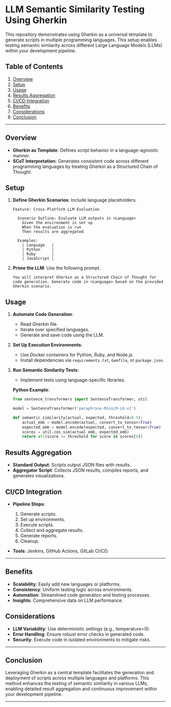 # LLM Semantic Similarity Testing Using Gherkin

This repository demonstrates using Gherkin as a universal template to generate scripts in multiple programming languages. This setup enables testing semantic similarity across different Large Language Models (LLMs) within your development pipeline.

## Table of Contents

1. [Overview](#overview)
2. [Setup](#setup)
3. [Usage](#usage)
4. [Results Aggregation](#results-aggregation)
5. [CI/CD Integration](#cicd-integration)
6. [Benefits](#benefits)
7. [Considerations](#considerations)
8. [Conclusion](#conclusion)

---

## Overview

- **Gherkin as Template**: Defines script behavior in a language-agnostic manner.
- **SCoT Interpretation**: Generates consistent code across different programming languages by treating Gherkin as a Structured Chain of Thought.

## Setup

1. **Define Gherkin Scenarios**: Include language placeholders.

    ```gherkin
    Feature: Cross-Platform LLM Evaluation
    
      Scenario Outline: Evaluate LLM outputs in <Language>
        Given the environment is set up
        When the evaluation is run
        Then results are aggregated
    
      Examples:
        | Language   |
        | Python     |
        | Ruby       |
        | JavaScript |
    ```

2. **Prime the LLM**: Use the following prompt.

    ```
    You will interpret Gherkin as a Structured Chain of Thought for code generation. Generate code in <Language> based on the provided Gherkin scenario.
    ```

## Usage

1. **Automate Code Generation**:
    - Read Gherkin file.
    - Iterate over specified languages.
    - Generate and save code using the LLM.

2. **Set Up Execution Environments**:
    - Use Docker containers for Python, Ruby, and Node.js.
    - Install dependencies via `requirements.txt`, `Gemfile`, or `package.json`.

3. **Run Semantic Similarity Tests**:
    - Implement tests using language-specific libraries.

    **Python Example**:

    ```python
    from sentence_transformers import SentenceTransformer, util

    model = SentenceTransformer('paraphrase-MiniLM-L6-v2')

    def semantic_similarity(actual, expected, threshold=0.5):
        actual_emb = model.encode(actual, convert_to_tensor=True)
        expected_emb = model.encode(expected, convert_to_tensor=True)
        scores = util.cos_sim(actual_emb, expected_emb)
        return all(score >= threshold for score in scores[0])
    ```

## Results Aggregation

- **Standard Output**: Scripts output JSON files with results.
- **Aggregator Script**: Collects JSON results, compiles reports, and generates visualizations.

## CI/CD Integration

- **Pipeline Steps**:
    1. Generate scripts.
    2. Set up environments.
    3. Execute scripts.
    4. Collect and aggregate results.
    5. Generate reports.
    6. Cleanup.

- **Tools**: Jenkins, GitHub Actions, GitLab CI/CD.

---

## Benefits

- **Scalability**: Easily add new languages or platforms.
- **Consistency**: Uniform testing logic across environments.
- **Automation**: Streamlined code generation and testing processes.
- **Insights**: Comprehensive data on LLM performance.

## Considerations

- **LLM Variability**: Use deterministic settings (e.g., temperature=0).
- **Error Handling**: Ensure robust error checks in generated code.
- **Security**: Execute code in isolated environments to mitigate risks.

---

## Conclusion

Leveraging Gherkin as a central template facilitates the generation and deployment of scripts across multiple languages and platforms. This method enhances the testing of semantic similarity in various LLMs, enabling detailed result aggregation and continuous improvement within your development pipeline.

---
